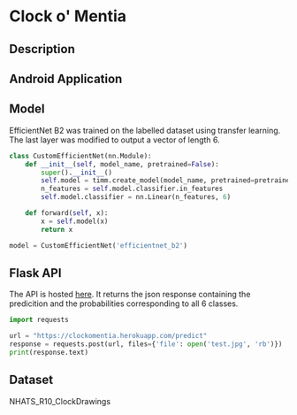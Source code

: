 # Clock o' Mentia

## Description

## Android Application

## Model
EfficientNet B2 was trained on the labelled dataset using transfer learning. The last layer was modified to output a vector of length 6.
```python
class CustomEfficientNet(nn.Module):
    def __init__(self, model_name, pretrained=False):
        super().__init__()
        self.model = timm.create_model(model_name, pretrained=pretrained)
        n_features = self.model.classifier.in_features
        self.model.classifier = nn.Linear(n_features, 6)

    def forward(self, x):
        x = self.model(x)
        return x

model = CustomEfficientNet('efficientnet_b2')
```
## Flask API

The API is hosted [here](https://clockomentia.herokuapp.com). It returns the json response containing the predicition and the probabilities corresponding to all 6 classes.
```python
import requests

url = "https://clockomentia.herokuapp.com/predict"
response = requests.post(url, files={'file': open('test.jpg', 'rb')})
print(response.text)
```

## Dataset

NHATS_R10_ClockDrawings
